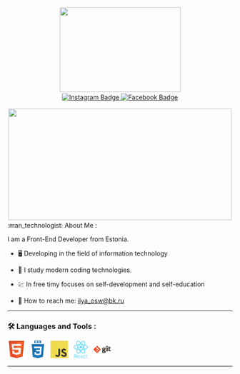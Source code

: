 <div id="header" align="center">
  <img src="https://media.giphy.com/media/i4jKn7itdV2Tvjzj6Y/giphy.gif" height="190" width="271"/>
</div>
<div id="badges" align="center">
  <a href="https://www.instagram.com/ilya_osw/">
    <img src="https://img.shields.io/badge/Instagram-%20-red?logo=instagram&logoColor=white&style=for-the-badge" alt="Instagram Badge"/>
  </a>
  <a href="https://www.facebook.com/ilyaosw/">
    <img src="https://img.shields.io/badge/facebook-%20-blue?logo=facebook&logoColor=white&style=for-the-badge" alt="Facebook Badge"/>
  </a>
</div>
<div align="center">
  <img src="https://komarev.com/ghpvc/?username=IlyaOsw&style=flat-square&color=blue" alt=""/>
</div>

<div align="center">
  <img src="https://media.giphy.com/media/dWesBcTLavkZuG35MI/giphy.gif" width="500" height="250"/>
</div>
:man_technologist: About Me :

I am a Front-End Developer from Estonia.

- 	:desktop_computer: Developing in the field of information technology

- :pencil: I study modern coding technologies.

- :chart: In free timу focuses on self-development and self-education

- :email: How to reach me: ilya_osw@bk.ru

---

### :hammer_and_wrench: Languages and Tools :
<div>
  <img src="https://github.com/devicons/devicon/blob/master/icons/html5/html5-original.svg" title="HTML5" alt="HTML" width="40" height="40"/>&nbsp;
  <img src="https://github.com/devicons/devicon/blob/master/icons/css3/css3-plain-wordmark.svg"  title="CSS3" alt="CSS" width="40" height="40"/>&nbsp;
  <img src="https://github.com/devicons/devicon/blob/master/icons/javascript/javascript-original.svg" title="JavaScript" alt="JavaScript" width="40" height="40"/>&nbsp;
  <img src="https://github.com/devicons/devicon/blob/master/icons/react/react-original-wordmark.svg" title="React" alt="React" width="40" height="40"/>&nbsp;
  <img src="https://github.com/devicons/devicon/blob/master/icons/git/git-original-wordmark.svg" title="Git" **alt="Git" width="40" height="40"/>
</div>

---
